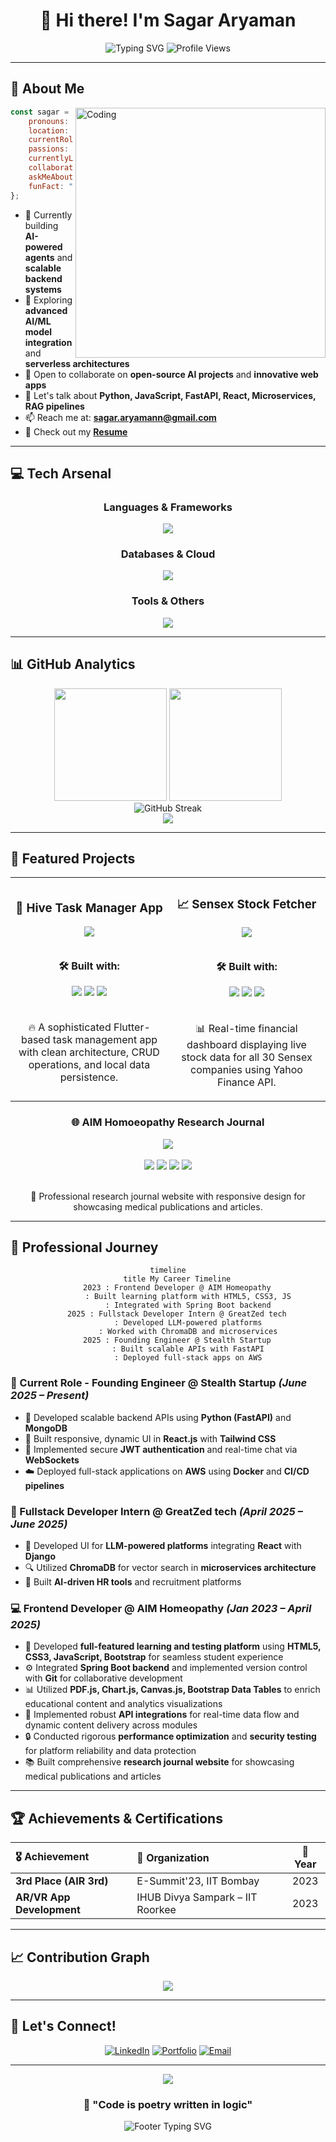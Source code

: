 <div align="center">

# 👋 Hi there! I'm Sagar Aryaman

<img src="https://readme-typing-svg.herokuapp.com?font=Fira+Code&size=24&duration=3000&pause=1000&color=00D4AA&center=true&vCenter=true&width=600&lines=Fullstack+Developer+%7C+AI+Enthusiast;Crafting+Scalable+Web+Applications;Building+the+Future+with+Code" alt="Typing SVG" />

<img src="https://komarev.com/ghpvc/?username=Aryaman-leo&label=Profile%20Views&color=0e75b6&style=for-the-badge" alt="Profile Views" />

</div>

---

## 🚀 About Me

<img align="right" alt="Coding" width="400" src="https://cdn.dribbble.com/users/1162077/screenshots/3848914/programmer.gif">

```javascript
const sagar = {
    pronouns: "He/Him",
    location: "India 🇮🇳",
    currentRole: "Fullstack Developer @ Jobauto.AI",
    passions: ["AI Integration", "Scalable Architecture", "Open Source"],
    currentlyLearning: ["Advanced AI/ML", "Serverless Architecture"],
    collaborateOn: ["AI Projects", "Web Applications", "Open Source"],
    askMeAbout: ["Python", "JavaScript", "FastAPI", "React", "RAG Pipelines"],
    funFact: "I debug with console.log and I'm not ashamed! 😄"
};
```

- 🔭 Currently building **AI-powered agents** and **scalable backend systems**
- 🌱 Exploring **advanced AI/ML model integration** and **serverless architectures**
- 👯 Open to collaborate on **open-source AI projects** and **innovative web apps**
- 💬 Let's talk about **Python, JavaScript, FastAPI, React, Microservices, RAG pipelines**
- 📫 Reach me at: **sagar.aryamann@gmail.com**
- 📄 Check out my [**Resume**](https://aryamann-portfolio.netlify.app/images/Sagar_Aryaman_updatedResume.pdf)

---

## 💻 Tech Arsenal

<div align="center">

### Languages & Frameworks
<img src="https://skillicons.dev/icons?i=python,js,ts,react,fastapi,django,html,css" />

### Databases & Cloud
<img src="https://skillicons.dev/icons?i=mongodb,postgresql,aws,docker,git,github" />

### Tools & Others
<img src="https://skillicons.dev/icons?i=tailwind,bootstrap,figma,vscode,postman,linux" />

</div>

---

## 📊 GitHub Analytics

<div align="center">
  <img height="180em" src="https://github-readme-stats.vercel.app/api?username=Aryaman-leo&show_icons=true&theme=tokyonight&include_all_commits=true&count_private=true"/>
  <img height="180em" src="https://github-readme-stats.vercel.app/api/top-langs/?username=Aryaman-leo&layout=compact&langs_count=8&theme=tokyonight"/>
</div>

<div align="center">
  <img src="https://github-readme-streak-stats.herokuapp.com/?user=Aryaman-leo&theme=tokyonight" alt="GitHub Streak" />
</div>

<div align="center">
  <img src="https://github-readme-activity-graph.vercel.app/graph?username=Aryaman-leo&theme=tokyo-night&hide_border=true" />
</div>

---

## 🚀 Featured Projects

<div align="center">

<table>
<tr>
<td width="50%">
<h3 align="center">🎯 Hive Task Manager App</h3>
<div align="center">  
<a href="https://github.com/Aryaman-leo/Hive-Task-Manager-App" target="_blank">
<img src="https://github-readme-stats.vercel.app/api/pin/?username=Aryaman-leo&repo=Hive-Task-Manager-App&theme=tokyonight" />
</a>
<br><br>
<p><strong>🛠️ Built with:</strong></p>
<img src="https://img.shields.io/badge/Flutter-02569B?style=for-the-badge&logo=flutter&logoColor=white"/>
<img src="https://img.shields.io/badge/Dart-0175C2?style=for-the-badge&logo=dart&logoColor=white"/>
<img src="https://img.shields.io/badge/Hive-FF6B6B?style=for-the-badge&logo=hive&logoColor=white"/>
<br><br>
<p>🔥 A sophisticated Flutter-based task management app with clean architecture, CRUD operations, and local data persistence.</p>
</div>
</td>

<td width="50%">
<h3 align="center">📈 Sensex Stock Fetcher</h3>
<div align="center">
<a href="https://github.com/Aryaman-leo/Sensex-fetcher" target="_blank">
<img src="https://github-readme-stats.vercel.app/api/pin/?username=Aryaman-leo&repo=Sensex-fetcher&theme=tokyonight" />
</a>
<br><br>
<p><strong>🛠️ Built with:</strong></p>
<img src="https://img.shields.io/badge/Python-14354C?style=for-the-badge&logo=python&logoColor=white"/>
<img src="https://img.shields.io/badge/Streamlit-FF4B4B?style=for-the-badge&logo=streamlit&logoColor=white"/>
<img src="https://img.shields.io/badge/Pandas-150458?style=for-the-badge&logo=pandas&logoColor=white"/>
<br><br>
<p>📊 Real-time financial dashboard displaying live stock data for all 30 Sensex companies using Yahoo Finance API.</p>
</div>
</td>
</tr>
</table>

### 🌐 AIM Homoeopathy Research Journal
<div align="center">
<a href="https://aimjhm.com/" target="_blank">
<img src="https://img.shields.io/badge/🌐_Visit_Live_Site-00D4AA?style=for-the-badge&logoColor=white"/>
</a>
<br><br>
<img src="https://img.shields.io/badge/HTML5-E34F26?style=for-the-badge&logo=html5&logoColor=white"/>
<img src="https://img.shields.io/badge/CSS3-1572B6?style=for-the-badge&logo=css3&logoColor=white"/>
<img src="https://img.shields.io/badge/JavaScript-323330?style=for-the-badge&logo=javascript&logoColor=F7DF1E"/>
<img src="https://img.shields.io/badge/Bootstrap-563D7C?style=for-the-badge&logo=bootstrap&logoColor=white"/>
<br><br>
<p>🏥 Professional research journal website with responsive design for showcasing medical publications and articles.</p>
</div>

</div>

---

## 💼 Professional Journey

<div align="center">

```mermaid
timeline
    title My Career Timeline
    2023 : Frontend Developer @ AIM Homeopathy
         : Built learning platform with HTML5, CSS3, JS
         : Integrated with Spring Boot backend
    2025 : Fullstack Developer Intern @ GreatZed tech
         : Developed LLM-powered platforms
         : Worked with ChromaDB and microservices
    2025 : Founding Engineer @ Stealth Startup
         : Built scalable APIs with FastAPI
         : Deployed full-stack apps on AWS
```

</div>

### 🎯 Current Role - Founding Engineer @ Stealth Startup _(June 2025 – Present)_
- 🚀 Developed scalable backend APIs using **Python (FastAPI)** and **MongoDB**
- 🎨 Built responsive, dynamic UI in **React.js** with **Tailwind CSS**
- 🔐 Implemented secure **JWT authentication** and real-time chat via **WebSockets**
- ☁️ Deployed full-stack applications on **AWS** using **Docker** and **CI/CD pipelines**

### 🔬 Fullstack Developer Intern @ GreatZed tech _(April 2025 – June 2025)_
- 🤖 Developed UI for **LLM-powered platforms** integrating **React** with **Django**
- 🔍 Utilized **ChromaDB** for vector search in **microservices architecture**
- 🧠 Built **AI-driven HR tools** and recruitment platforms

### 💻 Frontend Developer @ AIM Homeopathy _(Jan 2023 – April 2025)_
- 🏫 Developed **full-featured learning and testing platform** using **HTML5, CSS3, JavaScript, Bootstrap** for seamless student experience
- ⚙️ Integrated **Spring Boot backend** and implemented version control with **Git** for collaborative development
- 📊 Utilized **PDF.js, Chart.js, Canvas.js, Bootstrap Data Tables** to enrich educational content and analytics visualizations
- 🔄 Implemented robust **API integrations** for real-time data flow and dynamic content delivery across modules
- 🔒 Conducted rigorous **performance optimization** and **security testing** for platform reliability and data protection
- 📚 Built comprehensive **research journal website** for showcasing medical publications and articles

---

## 🏆 Achievements & Certifications

<div align="center">

| 🎖️ Achievement | 🏢 Organization | 📅 Year |
|:---|:---|:---:|
| **3rd Place (AIR 3rd)** | E-Summit'23, IIT Bombay | 2023 |
| **AR/VR App Development** | IHUB Divya Sampark – IIT Roorkee | 2023 |

</div>

---

## 📈 Contribution Graph

<div align="center">
<img src="https://github-profile-summary-cards.vercel.app/api/cards/profile-details?username=Aryaman-leo&theme=tokyonight" />
</div>

---

## 🤝 Let's Connect!

<div align="center">

[![LinkedIn](https://img.shields.io/badge/LinkedIn-0077B5?style=for-the-badge&logo=linkedin&logoColor=white)](https://linkedin.com/in/sagar-aryaman-4820811a9)
[![Portfolio](https://img.shields.io/badge/Portfolio-FF5722?style=for-the-badge&logo=google-chrome&logoColor=white)](https://aryamann-portfolio.netlify.app/)
[![Email](https://img.shields.io/badge/Email-D14836?style=for-the-badge&logo=gmail&logoColor=white)](mailto:sagar.aryamann@gmail.com)

</div>

---

<div align="center">
<img src="https://capsule-render.vercel.app/api?type=waving&color=gradient&height=100&section=footer"/>

### 💭 "Code is poetry written in logic" 

<img src="https://readme-typing-svg.herokuapp.com?font=Fira+Code&size=16&duration=3000&pause=1000&color=00D4AA&center=true&vCenter=true&width=600&lines=Thanks+for+visiting+my+profile!+%E2%9A%A1;Let's+build+something+amazing+together!+%F0%9F%9A%80" alt="Footer Typing SVG" />

</div>
